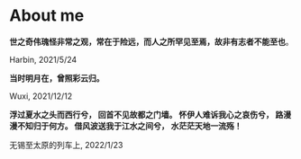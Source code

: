 # About me

**世之奇伟瑰怪非常之观，常在于险远，而人之所罕见至焉，故非有志者不能至也**。

Harbin, 2021/5/24

**当时明月在，曾照彩云归。**

Wuxi, 2021/12/12

**浮过夏水之头而西行兮，
回首不见故都之门墙。
怀伊人难诉我心之哀伤兮，
路漫漫不知归于何方。
借风波送我于江水之间兮，
水茫茫天地一流殇！**

无锡至太原的列车上, 2022/1/23
